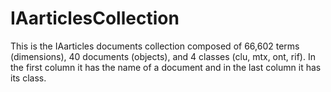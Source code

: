 # IAarticlesCollection

This is the IAarticles documents collection composed of 66,602 terms (dimensions), 40 documents (objects), and 4 classes (clu, mtx, ont, rif). 
In the first column it has the name of a document and in the last column it has its class.
